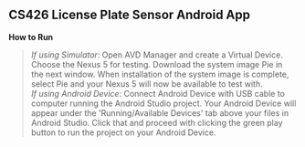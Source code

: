 ## CS426 License Plate Sensor Android App
**How to Run**
> *If using Simulator*: Open AVD Manager and create a Virtual Device. Choose the Nexus 5 for testing. Download the system image Pie in the next window. When installation of the system image is complete, select Pie and your Nexus 5 will now be available to test with.  
> *If using Android Device*: Connect Android Device with USB cable to computer running the Android Studio project. Your Android Device will appear under the 'Running/Available Devices' tab above your files in Android Studio. Click that and proceed with clicking the green play button to run the project on your Android Device. 
